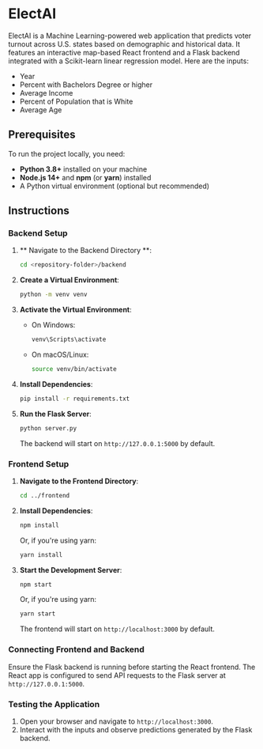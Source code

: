 # ElectAI

ElectAI is a Machine Learning-powered web application that predicts voter turnout across U.S. states based on demographic and historical data. It features an interactive map-based React frontend and a Flask backend integrated with a Scikit-learn linear regression model. Here are the inputs:
- Year
- Percent with Bachelors Degree or higher
- Average Income
- Percent of Population that is White
- Average Age

## Prerequisites

To run the project locally, you need:

- **Python 3.8+** installed on your machine
- **Node.js 14+** and **npm** (or **yarn**) installed
- A Python virtual environment (optional but recommended)

## Instructions

### Backend Setup

1. ** Navigate to the Backend Directory **:
   ```bash
   cd <repository-folder>/backend
   ```

2. **Create a Virtual Environment**:
   ```bash
   python -m venv venv
   ```

3. **Activate the Virtual Environment**:
   - On Windows:
     ```bash
     venv\Scripts\activate
     ```
   - On macOS/Linux:
     ```bash
     source venv/bin/activate
     ```

4. **Install Dependencies**:
   ```bash
   pip install -r requirements.txt
   ```

5. **Run the Flask Server**:
   ```bash
   python server.py
   ```
   The backend will start on `http://127.0.0.1:5000` by default.

### Frontend Setup

1. **Navigate to the Frontend Directory**:
   ```bash
   cd ../frontend
   ```

2. **Install Dependencies**:
   ```bash
   npm install
   ```
   Or, if you're using yarn:
   ```bash
   yarn install
   ```

3. **Start the Development Server**:
   ```bash
   npm start
   ```
   Or, if you're using yarn:
   ```bash
   yarn start
   ```
   The frontend will start on `http://localhost:3000` by default.

### Connecting Frontend and Backend

Ensure the Flask backend is running before starting the React frontend. The React app is configured to send API requests to the Flask server at `http://127.0.0.1:5000`.

### Testing the Application

1. Open your browser and navigate to `http://localhost:3000`.
2. Interact with the inputs and observe predictions generated by the Flask backend.
